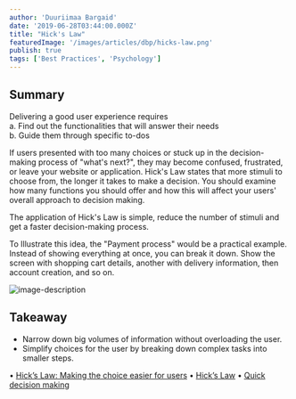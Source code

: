 ```yaml
---
author: 'Duuriimaa Bargaid'
date: '2019-06-28T03:44:00.000Z'
title: "Hick's Law"
featuredImage: '/images/articles/dbp/hicks-law.png'
publish: true
tags: ['Best Practices', 'Psychology']
---
```


## Summary

Delivering a good user experience requires  
a. Find out the functionalities that will answer their needs  
b. Guide them through specific to-dos

If users presented with too many choices or stuck up in the decision-making process of "what's next?", they may become confused, frustrated, or leave your website or application. Hick's Law states that more stimuli to choose from, the longer it takes to make a decision. You should examine how many functions you should offer and how this will affect your users' overall approach to decision making.

The application of Hick's Law is simple, reduce the number of stimuli and get a faster decision-making process.

To Illustrate this idea, the "Payment process" would be a practical example. Instead of showing everything at once, you can break it down. Show the screen with shopping cart details, another with delivery information, then account creation, and so on.

![image-description](/images/articles/dbp/1561718277595webupload_01325585.png)

## Takeaway

-   Narrow down big volumes of information without overloading the user.
-   Simplify choices for the user by breaking down complex tasks into smaller steps.

• [Hick’s Law: Making the choice easier for users](https://www.interaction-design.org/literature/article/hick-s-law-making-the-choice-easier-for-users)
• [Hick’s Law](https://lawsofux.com/hicks-law.html)
• [Quick decision making](https://uxplanet.org/design-principles-hicks-law-quick-decision-making-3dcc1b1a0632)
